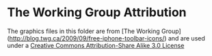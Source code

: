The Working Group Attribution
=============================

The graphics files in this folder are from [The Working Group] (http://blog.twg.ca/2009/09/free-iphone-toolbar-icons/) and are used under a
[Creative Commons Attribution-Share Alike 3.0 License](http://creativecommons.org/licenses/by/3.0/us/")

